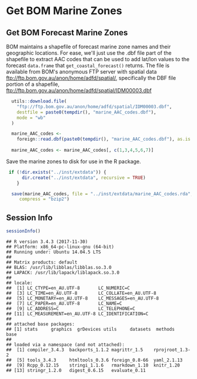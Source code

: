 Get BOM Marine Zones
================

Get BOM Forecast Marine Zones
-----------------------------

BOM maintains a shapefile of forecast marine zone names and their geographic locations. For ease, we'll just use the .dbf file part of the shapefile to extract AAC codes that can be used to add lat/lon values to the forecast `data.frame` that `get_coastal_forecast()` returns. The file is available from BOM's anonymous FTP server with spatial data <ftp://ftp.bom.gov.au/anon/home/adfd/spatial/>, specifically the DBF file portion of a shapefile, <ftp://ftp.bom.gov.au/anon/home/adfd/spatial/IDM00003.dbf>

``` r
  utils::download.file(
    "ftp://ftp.bom.gov.au/anon/home/adfd/spatial/IDM00003.dbf",
    destfile = paste0(tempdir(), "marine_AAC_codes.dbf"),
    mode = "wb"
  )

  marine_AAC_codes <-
    foreign::read.dbf(paste0(tempdir(), "marine_AAC_codes.dbf"), as.is = TRUE)
  
  marine_AAC_codes <- marine_AAC_codes[, c(1,3,4,5,6,7)]
```

Save the marine zones to disk for use in the R package.

``` r
 if (!dir.exists("../inst/extdata")) {
      dir.create("../inst/extdata", recursive = TRUE)
    }

  save(marine_AAC_codes, file = "../inst/extdata/marine_AAC_codes.rda",
     compress = "bzip2")
```

Session Info
------------

``` r
sessionInfo()
```

    ## R version 3.4.3 (2017-11-30)
    ## Platform: x86_64-pc-linux-gnu (64-bit)
    ## Running under: Ubuntu 14.04.5 LTS
    ## 
    ## Matrix products: default
    ## BLAS: /usr/lib/libblas/libblas.so.3.0
    ## LAPACK: /usr/lib/lapack/liblapack.so.3.0
    ## 
    ## locale:
    ##  [1] LC_CTYPE=en_AU.UTF-8       LC_NUMERIC=C              
    ##  [3] LC_TIME=en_AU.UTF-8        LC_COLLATE=en_AU.UTF-8    
    ##  [5] LC_MONETARY=en_AU.UTF-8    LC_MESSAGES=en_AU.UTF-8   
    ##  [7] LC_PAPER=en_AU.UTF-8       LC_NAME=C                 
    ##  [9] LC_ADDRESS=C               LC_TELEPHONE=C            
    ## [11] LC_MEASUREMENT=en_AU.UTF-8 LC_IDENTIFICATION=C       
    ## 
    ## attached base packages:
    ## [1] stats     graphics  grDevices utils     datasets  methods   base     
    ## 
    ## loaded via a namespace (and not attached):
    ##  [1] compiler_3.4.3  backports_1.1.2 magrittr_1.5    rprojroot_1.3-2
    ##  [5] tools_3.4.3     htmltools_0.3.6 foreign_0.8-66  yaml_2.1.13    
    ##  [9] Rcpp_0.12.15    stringi_1.1.6   rmarkdown_1.10  knitr_1.20     
    ## [13] stringr_1.2.0   digest_0.6.15   evaluate_0.11
